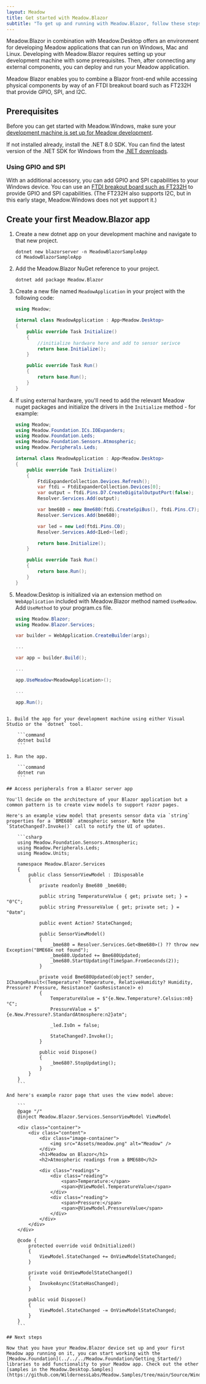 ```yaml
---
layout: Meadow
title: Get started with Meadow.Blazor
subtitle: "To get up and running with Meadow.Blazor, follow these steps:"
---
```


Meadow.Blazor in combination with Meadow.Desktop offers an environment for developing Meadow applications that can run on Windows, Mac and Linux. Developing with Meadow.Blazor requires setting up your development machine with some prerequisites. Then, after connecting any external components, you can deploy and run your Meadow application.

Meadow Blazor enables you to combine a Blazor front-end while accessing physical components by way of an FTDI breakout board such as FT232H that provide GPIO, SPI, and I2C.

## Prerequisites

Before you can get started with Meadow.Windows, make sure your [development machine is set up for Meadow development](../../Hello_World/).

If not installed already, install the .NET 8.0 SDK. You can find the latest version of the .NET SDK for Windows from the [.NET downloads](https://dotnet.microsoft.com/download/dotnet/).

### Using GPIO and SPI

With an additional accessory, you can add GPIO and SPI capabilities to your Windows device. You can use an [FTDI breakout board such as FT232H](https://www.adafruit.com/product/2264) to provide GPIO and SPI capabilities. (The FT232H also supports I2C, but in this early stage, Meadow.Windows does not yet support it.)

## Create your first Meadow.Blazor app

1. Create a new dotnet app on your development machine and navigate to that new project.

    ```command
    dotnet new blazorserver -n MeadowBlazorSampleApp
    cd MeadowBlazorSampleApp
    ```

1. Add the Meadow.Blazor NuGet reference to your project.

    ```command
    dotnet add package Meadow.Blazor
    ```

1. Create a new file named `MeadowApplication` in your project with the following code:

    ```csharp
    using Meadow;

    internal class MeadowApplication : App<Meadow.Desktop>
    {
        public override Task Initialize()
        {
            //initialize hardware here and add to sensor serivce
            return base.Initialize();
        }

        public override Task Run()
        {
            return base.Run();
        }
    }

1. If using external hardware, you'll need to add the relevant Meadow nuget packages and initialize the drivers in the `Initialize` method - for example:

    ```csharp
    using Meadow;
    using Meadow.Foundation.ICs.IOExpanders;
    using Meadow.Foundation.Leds;
    using Meadow.Foundation.Sensors.Atmospheric;
    using Meadow.Peripherals.Leds;

    internal class MeadowApplication : App<Meadow.Desktop>
    {
        public override Task Initialize()
        {
            FtdiExpanderCollection.Devices.Refresh();
            var ftdi = FtdiExpanderCollection.Devices[0];
            var output = ftdi.Pins.D7.CreateDigitalOutputPort(false);
            Resolver.Services.Add(output);

            var bme680 = new Bme680(ftdi.CreateSpiBus(), ftdi.Pins.C7);
            Resolver.Services.Add(bme680);

            var led = new Led(ftdi.Pins.C0);
            Resolver.Services.Add<ILed>(led);

            return base.Initialize();
        }

        public override Task Run()
        {
            return base.Run();
        }
    }
    ```

1. Meadow.Desktop is initialized via an extension method on `WebApplication` included with Meadow.Blazor method named `UseMeadow`. Add `UseMethod` to your program.cs file.

    ```csharp
    using Meadow.Blazor;
    using Meadow.Blazor.Services;

    var builder = WebApplication.CreateBuilder(args);

    ...

    var app = builder.Build();

    ...

    app.UseMeadow<MeadowApplication>();

    ...

    app.Run();
```

1. Build the app for your development machine using either Visual Studio or the `dotnet` tool.

    ```command
    dotnet build
    ```

1. Run the app.

    ```command
    dotnet run
    ```

## Access peripherals from a Blazor server app

You'll decide on the architecture of your Blazor application but a common pattern is to create view models to support razor pages.

Here's an example view model that presents sensor data via `string` properties for a `BME680` atmospheric sensor. Note the `StateChanged?.Invoke()` call to notify the UI of updates. 

    ```csharp
    using Meadow.Foundation.Sensors.Atmospheric;
    using Meadow.Peripherals.Leds;
    using Meadow.Units;

    namespace Meadow.Blazor.Services
    {
        public class SensorViewModel : IDisposable
        {
            private readonly Bme680 _bme680;

            public string TemperatureValue { get; private set; } = "0°C";
            public string PressureValue { get; private set; } = "0atm";

            public event Action? StateChanged;

            public SensorViewModel()
            {
                _bme680 = Resolver.Services.Get<Bme680>() ?? throw new Exception("BME68x not found");
                _bme680.Updated += Bme680Updated;
                _bme680.StartUpdating(TimeSpan.FromSeconds(2));
            }

            private void Bme680Updated(object? sender, IChangeResult<(Temperature? Temperature, RelativeHumidity? Humidity, Pressure? Pressure, Resistance? GasResistance)> e)
            {
                TemperatureValue = $"{e.New.Temperature?.Celsius:n0}°C";
                PressureValue = $"{e.New.Pressure?.StandardAtmosphere:n2}atm";

                _led.IsOn = false;

                StateChanged?.Invoke();
            }

            public void Dispose()
            {
                _bme680?.StopUpdating();
            }
        }
    }
    ```

And here's example razor page that uses the view model above:

    ```
    @page "/"
    @inject Meadow.Blazor.Services.SensorViewModel ViewModel

    <div class="container">
        <div class="content">
            <div class="image-container">
                <img src="Assets/meadow.png" alt="Meadow" />
            </div>
            <h1>Meadow on Blazor</h1>
            <h2>Atmospheric readings from a BME680</h2>

            <div class="readings">
                <div class="reading">
                    <span>Temperature:</span>
                    <span>@ViewModel.TemperatureValue</span>
                </div>
                <div class="reading">
                    <span>Pressure:</span>
                    <span>@ViewModel.PressureValue</span>
                </div>
            </div>
        </div>
    </div>

    @code {
        protected override void OnInitialized()
        {
            ViewModel.StateChanged += OnViewModelStateChanged;
        }

        private void OnViewModelStateChanged()
        {
            InvokeAsync(StateHasChanged);
        }

        public void Dispose()
        {
            ViewModel.StateChanged -= OnViewModelStateChanged;
        }
    }
    ```

## Next steps

Now that you have your Meadow.Blazor device set up and your first Meadow app running on it, you can start working with the [Meadow.Foundation](../../../Meadow.Foundation/Getting_Started/) libraries to add functionality to your Meadow app. Check out the other [samples in the Meadow.Desktop.Samples](https://github.com/WildernessLabs/Meadow.Samples/tree/main/Source/Windows).
